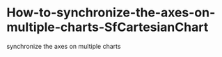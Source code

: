 # How-to-synchronize-the-axes-on-multiple-charts-SfCartesianChart
synchronize the axes on multiple charts
